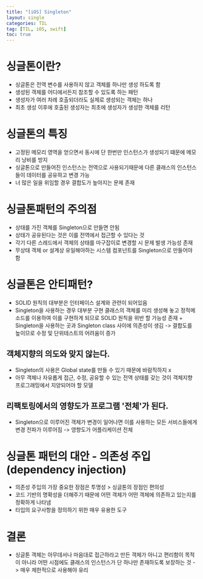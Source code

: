 ```yaml
---
title: "[iOS] Singleton"
layout: single
categories: TIL
tag: [TIL, iOS, swift]
toc: true
---
```


# 싱글톤이란?
* 싱글톤은 전역 변수를 사용하지 않고 객체를 하나만 생성 하도록 함
* 생성된 객체를 어디에서든지 참조할 수 있도록 하는 패턴
* 생성자가 여러 차례 호출되더라도 실제로 생성되는 객체는 하나
* 최초 생성 이후에 호출된 생성자는 최초에 생성자가 생성한 객체를 리턴

# 싱글톤의 특징
* 고정된 메모리 영역을 얻으면서 동시에 단 한번만 인스턴스가 생성되기 떄문에 메모리 낭비를 방지
* 싱글톤으로 만들어진 인스턴스는 전역으로 사용되기때문에 다른 클래스의 인스턴스들이 데이터를 공유하고 변경 가능
* 너 많은 일을 위임할 경우 결합도가 높아지는 문제 존재

# 싱글톤패턴의 주의점
* 상태를 가진 객체를 Singleton으로 만들면 안됨
* 상태가 공유된다는 것은 이를 전역에서 접근할 수 있다는 것
* 각기 다른 스레드에서 객체의 상태를 마구잡이로 변경할 시 문제 발생 가능성 존재
* 무상태 객체 or 설계상 유일해야하는 시스템 컴포넌트를 Singleton으로 만들어야함

# 싱글톤은 안티패턴?
* SOLID 원칙의 대부분은 인터페이스 설계와 관련이 되어있음
* Singleton을 사용하는 경우 대부분 구현 클래스의 객체를 미리 생성해 놓고 정적메소드를 이용하여 이를 구현하게 되므로 SOLID 원칙을 위반 할 가능성 존재 + Singleton을 사용하는 곳과 Singleton class 사이에 의존성이 생김
-> 결합도를 높이므로 수정 및 단위테스트의 어려움이 증가

## 객체지향의 의도와 맞지 않는다.
* Singleton의 사용은 Global state를 만들 수 있기 때문에 바람직하지 x
* 아무 객체나 자유롭게 접근, 수정, 공유할 수 있는 전역 상태를 갖는 것이 객체지향 프로그래밍에서 지양되어야 할 모델

## 리팩토링에서의 영향도가 프로그램 '전체'가 된다.
* Singleton으로 이루어진 객체가 변경이 일어나면 이를 사용하는 모든 서비스들에게 변경 전파가 이루어짐 -> 영향도가 어플리케이션 전체

# 싱글톤 패턴의 대안 - 의존성 주입(dependency injection)
* 의존성 주입의 가장 중요한 장점은 투명성 > 싱글톤의 장점인 편의성
* 코드 기반의 명확성을 더해주기 때문에 어떤 객체가 어떤 객체에 의존하고 있는지를 정확하게 나타냄
* 타입의 요구사항을 정의하기 위한 매우 유용한 도구

# 결론
* 싱글톤 객체는 아무데서나 마음대로 접근하라고 만든 객체가 아니고 편리함이 목적이 아니라 어떤 시점에도 클래스의 인스턴스가 단 하나만 존재하도록 보장하는 것 -> 매우 제한적으로 사용해야 유리
